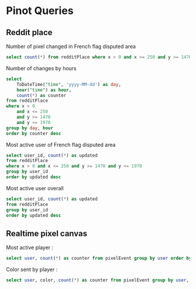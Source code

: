 # Pinot Queries

## Reddit place

Number of pixel changed in French flag disputed area
```sql
select count(*) from redditPlace where x > 0 and x <= 250 and y >= 1470 and y <= 1970
```

Number of changes by hours
```sql
select
    ToDateTime("time", 'yyyy-MM-dd') as day,
    hour("time") as hour,
    count(*) as counter
from redditPlace
where x > 0
    and x <= 250
    and y >= 1470
    and y <= 1970
group by day, hour
order by counter desc
```

Most active user of French flag disputed area
```sql
select user_id, count(*) as updated
from redditPlace
where x > 0 and x <= 250 and y >= 1470 and y <= 1970
group by user_id
order by updated desc
```

Most active user overall
```sql
select user_id, count(*) as updated
from redditPlace
group by user_id
order by updated desc
```

## Realtime pixel canvas

Most active player :
```sql
select user, count(*) as counter from pixelEvent group by user order by counter
```

Color sent by player :
```sql
select user, color, count(*) as counter from pixelEvent group by user, color order by counter
```


